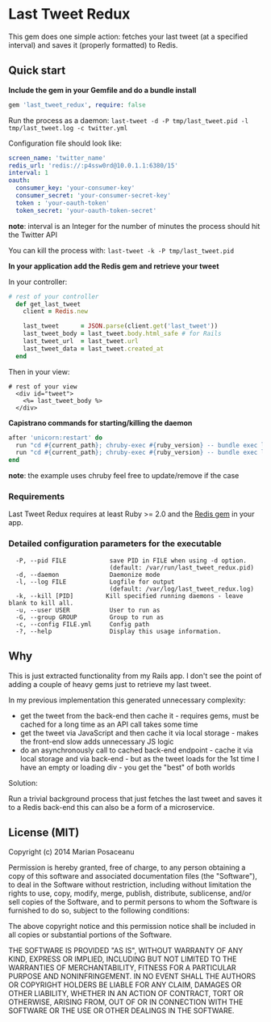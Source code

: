 # Last Tweet Redux

This gem does one simple action: fetches your last tweet (at a specified interval) and saves it (properly formatted) to Redis.

## Quick start

__Include the gem in your Gemfile and do a bundle install__

```ruby
gem 'last_tweet_redux', require: false
```

Run the process as a daemon: `last-tweet -d -P tmp/last_tweet.pid -l tmp/last_tweet.log -c twitter.yml`

Configuration file should look like:

```yml
screen_name: 'twitter_name'
redis_url: 'redis://:p4ssw0rd@10.0.1.1:6380/15'
interval: 1
oauth:
  consumer_key: 'your-consumer-key'
  consumer_secret: 'your-consumer-secret-key'
  token : 'your-oauth-token'
  token_secret: 'your-oauth-token-secret'
```

__note__: interval is an Integer for the number of minutes the process should hit the Twitter API

You can kill the process with: `last-tweet -k -P tmp/last_tweet.pid`

__In your application add the Redis gem and retrieve your tweet__

In your controller:

```ruby
# rest of your controller
  def get_last_tweet
    client = Redis.new

    last_tweet      = JSON.parse(client.get('last_tweet'))
    last_tweet_body = last_tweet.body.html_safe # for Rails
    last_tweet_url  = last_tweet.url
    last_tweet_data = last_tweet.created_at
  end
```

Then in your view:

```erb
# rest of your view
  <div id="tweet">
    <%= last_tweet_body %>
  </div>
```

__Capistrano commands for starting/killing the daemon__

```ruby
after 'unicorn:restart' do
  run "cd #{current_path}; chruby-exec #{ruby_version} -- bundle exec last-tweet -k -P tmp/last_tweet.pid -c config/last_tweet.yml"
  run "cd #{current_path}; chruby-exec #{ruby_version} -- bundle exec last-tweet -d -P tmp/last_tweet.pid -l tmp/last_tweet.log -c config/last_tweet.yml"
end
```

__note__: the example uses chruby feel free to update/remove if the case

### Requirements

Last Tweet Redux requires at least Ruby >= 2.0 and the [Redis gem](https://github.com/redis/redis-rb) in your app.

### Detailed configuration parameters for the executable

```
  -P, --pid FILE            save PID in FILE when using -d option.
                            (default: /var/run/last_tweet_redux.pid)
  -d, --daemon              Daemonize mode
  -l, --log FILE            Logfile for output
                            (default: /var/log/last_tweet_redux.log)
  -k, --kill [PID]         Kill specified running daemons - leave blank to kill all.
  -u, --user USER           User to run as
  -G, --group GROUP         Group to run as
  -c, --config FILE.yml     Config path
  -?, --help                Display this usage information.
```

## Why

This is just extracted functionality from my Rails app. I don't see the point of adding a couple of heavy gems just to retrieve my last tweet.

In my previous implementation this generated unnecessary complexity:

- get the tweet from the back-end then cache it - requires gems, must be cached for a long time as an API call takes some time
- get the tweet via JavaScript and then cache it via local storage - makes the front-end slow adds unnecessary JS logic
- do an asynchronously call to cached back-end endpoint - cache it via local storage and via back-end - but as the tweet loads for the 1st time I have an empty or loading div - you get the "best" of both worlds

Solution:

Run a trivial background process that just fetches the last tweet and saves it to a Redis back-end this can also be a form of a microservice.

## License (MIT)

Copyright (c) 2014 Marian Posaceanu

Permission is hereby granted, free of charge, to any person obtaining a copy of this software and associated documentation files (the "Software"), to deal in the Software without restriction, including without limitation the rights to use, copy, modify, merge, publish, distribute, sublicense, and/or sell copies of the Software, and to permit persons to whom the Software is furnished to do so, subject to the following conditions:

The above copyright notice and this permission notice shall be included in all copies or substantial portions of the Software.

THE SOFTWARE IS PROVIDED "AS IS", WITHOUT WARRANTY OF ANY KIND, EXPRESS OR IMPLIED, INCLUDING BUT NOT LIMITED TO THE WARRANTIES OF MERCHANTABILITY, FITNESS FOR A PARTICULAR PURPOSE AND NONINFRINGEMENT. IN NO EVENT SHALL THE AUTHORS OR COPYRIGHT HOLDERS BE LIABLE FOR ANY CLAIM, DAMAGES OR OTHER LIABILITY, WHETHER IN AN ACTION OF CONTRACT, TORT OR OTHERWISE, ARISING FROM, OUT OF OR IN CONNECTION WITH THE SOFTWARE OR THE USE OR OTHER DEALINGS IN THE SOFTWARE.
